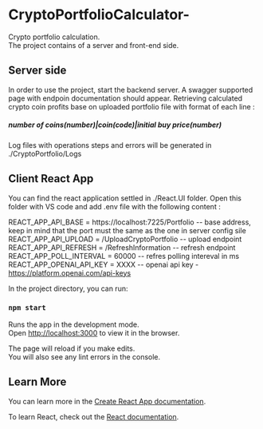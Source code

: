 # CryptoPortfolioCalculator-
Crypto portfolio calculation.  
The project contains of a server and front-end side.

## Server side
In order to use the project, start the backend server.  A swagger supported page with endpoin documentation should appear.    Retrieving calculated crypto coin profits base on uploaded portfolio file with format of each line :  
##### number of coins(number)|coin(code)|initial buy price(number)  
Log files with operations steps and errors will be generated in ./CryptoPortfolio/Logs    

## Client React App
You can find the react application settled in ./React.UI folder. Open this folder with VS code and add .env file with the following content :  

REACT_APP_API_BASE = https://localhost:7225/Portfolio   -- base address, keep in mind that the port must the same as the one in server config sile  
REACT_APP_API_UPLOAD = /UploadCryptoPortfolio           -- upload endpoint  
REACT_APP_API_REFRESH = /RefreshInformation             -- refresh endpoint  
REACT_APP_POLL_INTERVAL = 60000                         -- refres polling intereval in ms  
REACT_APP_OPENAI_API_KEY = XXXX                         -- openai api key - https://platform.openai.com/api-keys  

In the project directory, you can run:  

### `npm start`

Runs the app in the development mode.\
Open [http://localhost:3000](http://localhost:3000) to view it in the browser.

The page will reload if you make edits.\
You will also see any lint errors in the console.

## Learn More

You can learn more in the [Create React App documentation](https://facebook.github.io/create-react-app/docs/getting-started).

To learn React, check out the [React documentation](https://reactjs.org/).
